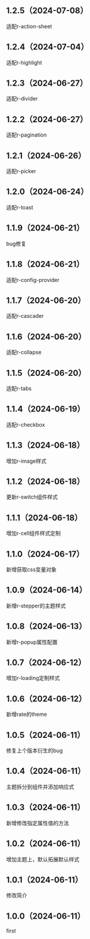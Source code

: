 ## 1.2.5（2024-07-08）
适配r-action-sheet
## 1.2.4（2024-07-04）
适配r-highlight
## 1.2.3（2024-06-27）
适配r-divider
## 1.2.2（2024-06-27）
适配r-pagination 
## 1.2.1（2024-06-26）
适配r-picker
## 1.2.0（2024-06-24）
适配r-toast
## 1.1.9（2024-06-21）
bug修复
## 1.1.8（2024-06-21）
适配r-config-provider
## 1.1.7（2024-06-20）
适配r-cascader
## 1.1.6（2024-06-20）
适配r-collapse
## 1.1.5（2024-06-20）
适配r-tabs
## 1.1.4（2024-06-19）
适配r-checkbox
## 1.1.3（2024-06-18）
增加r-image样式
## 1.1.2（2024-06-18）
更新r-switch组件样式
## 1.1.1（2024-06-18）
增加r-cell组件样式定制
## 1.1.0（2024-06-17）
新增获取css变量对象
## 1.0.9（2024-06-14）
新增r-stepper的主题样式
## 1.0.8（2024-06-13）
新增r-popup属性配置
## 1.0.7（2024-06-12）
增加r-loading定制样式
## 1.0.6（2024-06-12）
新增rate的theme
## 1.0.5（2024-06-11）
修复上个版本衍生的bug
## 1.0.4（2024-06-11）
主题拆分到组件并添加响应式
## 1.0.3（2024-06-11）
新增修改指定属性值的方法
## 1.0.2（2024-06-11）
增加主题上，默认拓展默认样式
## 1.0.1（2024-06-11）
修改简介
## 1.0.0（2024-06-11）
first
